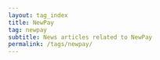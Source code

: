 ```yaml
---
layout: tag_index
title: NewPay
tag: newpay
subtitle: News articles related to NewPay
permalink: /tags/newpay/
---
```

